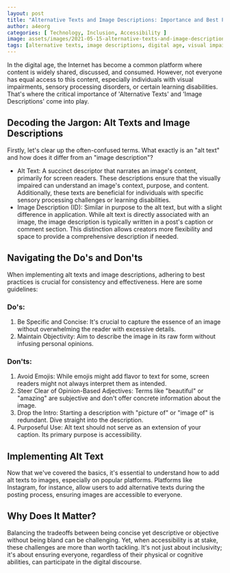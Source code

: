 ```yaml
---
layout: post
title: "Alternative Texts and Image Descriptions: Importance and Best Practices"
author: a4eorg
categories: [ Technology, Inclusion, Accessibility ]
image: assets/images/2021-05-15-alternative-texts-and-image-descriptions.webp
tags: [alternative texts, image descriptions, digital age, visual impairments, screen readers, sensory processing disorders, learning disabilities, accessibility, digital inclusivity, best practices]
---
```

In the digital age, the Internet has become a common platform where content is widely shared, discussed, and consumed. However, not everyone has equal access to this content, especially individuals with visual impairments, sensory processing disorders, or certain learning disabilities. That's where the critical importance of 'Alternative Texts' and 'Image Descriptions' come into play.

## Decoding the Jargon: Alt Texts and Image Descriptions
Firstly, let's clear up the often-confused terms. What exactly is an "alt text" and how does it differ from an "image description"?
- Alt Text: A succinct descriptor that narrates an image's content, primarily for screen readers. These descriptions ensure that the visually impaired can understand an image's context, purpose, and content. Additionally, these texts are beneficial for individuals with specific sensory processing challenges or learning disabilities.
- Image Description (ID): Similar in purpose to the alt text, but with a slight difference in application. While alt text is directly associated with an image, the image description is typically written in a post's caption or comment section. This distinction allows creators more flexibility and space to provide a comprehensive description if needed.

## Navigating the Do's and Don'ts
When implementing alt texts and image descriptions, adhering to best practices is crucial for consistency and effectiveness. Here are some guidelines:

### Do's:
1. Be Specific and Concise: It's crucial to capture the essence of an image without overwhelming the reader with excessive details.
2. Maintain Objectivity: Aim to describe the image in its raw form without infusing personal opinions.

### Don'ts:
1. Avoid Emojis: While emojis might add flavor to text for some, screen readers might not always interpret them as intended.
2. Steer Clear of Opinion-Based Adjectives: Terms like "beautiful" or "amazing" are subjective and don't offer concrete information about the image.
3. Drop the Intro: Starting a description with "picture of" or "image of" is redundant. Dive straight into the description.
4. Purposeful Use: Alt text should not serve as an extension of your caption. Its primary purpose is accessibility.

## Implementing Alt Text
Now that we've covered the basics, it's essential to understand how to add alt texts to images, especially on popular platforms. Platforms like Instagram, for instance, allow users to add alternative texts during the posting process, ensuring images are accessible to everyone.

## Why Does It Matter?
Balancing the tradeoffs between being concise yet descriptive or objective without being bland can be challenging. Yet, when accessibility is at stake, these challenges are more than worth tackling. It's not just about inclusivity; it's about ensuring everyone, regardless of their physical or cognitive abilities, can participate in the digital discourse.